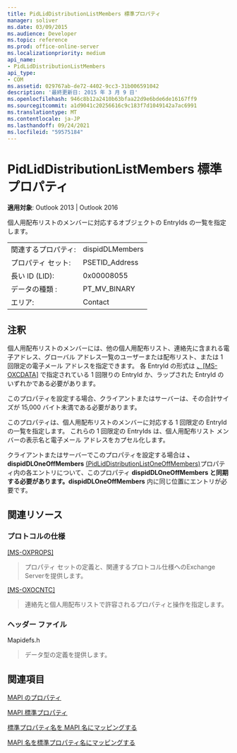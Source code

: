 ```yaml
---
title: PidLidDistributionListMembers 標準プロパティ
manager: soliver
ms.date: 03/09/2015
ms.audience: Developer
ms.topic: reference
ms.prod: office-online-server
ms.localizationpriority: medium
api_name:
- PidLidDistributionListMembers
api_type:
- COM
ms.assetid: 029767ab-de72-4402-9cc3-31b006591042
description: '最終更新日: 2015 年 3 月 9 日'
ms.openlocfilehash: 946c8b12a2410b63bfaa22d9e6bde6de16167ff9
ms.sourcegitcommit: a1d9041c20256616c9c183f7d1049142a7ac6991
ms.translationtype: MT
ms.contentlocale: ja-JP
ms.lasthandoff: 09/24/2021
ms.locfileid: "59575184"
---
```

# <a name="pidliddistributionlistmembers-canonical-property"></a>PidLidDistributionListMembers 標準プロパティ

  
  
**適用対象**: Outlook 2013 | Outlook 2016 
  
個人用配布リストのメンバーに対応するオブジェクトの EntryIds の一覧を指定します。
  
|||
|:-----|:-----|
|関連するプロパティ:  <br/> |dispidDLMembers  <br/> |
|プロパティ セット:  <br/> |PSETID_Address  <br/> |
|長い ID (LID):  <br/> |0x00008055  <br/> |
|データの種類 :   <br/> |PT_MV_BINARY  <br/> |
|エリア:  <br/> |Contact  <br/> |
   
## <a name="remarks"></a>注釈

個人用配布リストのメンバーには、他の個人用配布リスト、連絡先に含まれる電子アドレス、グローバル アドレス一覧のユーザーまたは配布リスト、または 1 回限定の電子メール アドレスを指定できます。 各 EntryId の形式は [、[MS-OXCDATA]](https://msdn.microsoft.com/library/1afa0cd9-b1a0-4520-b623-bf15030af5d8%28Office.15%29.aspx) で指定されている 1 回限りの EntryId か、ラップされた EntryId のいずれかである必要があります。 
  
このプロパティを設定する場合、クライアントまたはサーバーは、その合計サイズが 15,000 バイト未満である必要があります。
  
このプロパティは、個人用配布リストのメンバーに対応する 1 回限定の EntryId の一覧を指定します。 これらの 1 回限定の EntryIds は、個人用配布リスト メンバーの表示名と電子メール アドレスをカプセル化します。
  
クライアントまたはサーバーでこのプロパティを設定する場合は **、dispidDLOneOffMembers** [(PidLidDistributionListOneOffMembers)](pidliddistributionlistoneoffmembers-canonical-property.md)プロパティ内の各エントリについて、このプロパティ **dispidDLOneOffMembers と同期する必要があります。dispidDLOneOffMembers** 内に同じ位置にエントリが必要です。 
  
## <a name="related-resources"></a>関連リソース

### <a name="protocol-specifications"></a>プロトコルの仕様

[[MS-OXPROPS]](https://msdn.microsoft.com/library/f6ab1613-aefe-447d-a49c-18217230b148%28Office.15%29.aspx)
  
> プロパティ セットの定義と、関連するプロトコル仕様へのExchange Serverを提供します。
    
[[MS-OXOCNTC]](https://msdn.microsoft.com/library/9b636532-9150-4836-9635-9c9b756c9ccf%28Office.15%29.aspx)
  
> 連絡先と個人用配布リストで許容されるプロパティと操作を指定します。
    
### <a name="header-files"></a>ヘッダー ファイル

Mapidefs.h
  
> データ型の定義を提供します。
    
## <a name="see-also"></a>関連項目



[MAPI のプロパティ](mapi-properties.md)
  
[MAPI 標準プロパティ](mapi-canonical-properties.md)
  
[標準プロパティ名を MAPI 名にマッピングする](mapping-canonical-property-names-to-mapi-names.md)
  
[MAPI 名を標準プロパティ名にマッピングする](mapping-mapi-names-to-canonical-property-names.md)


